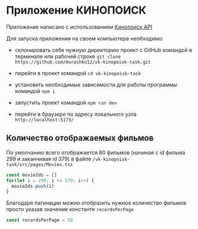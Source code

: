 # Приложение КИНОПОИСК

Приложение написано с использованием [Кинопоиск API](https://kinopoisk.dev/)

Для запуска приложения на своем компьютере необходимо:

- склонировать себе нужную директорию проект с GitHub командой в терминале или рабочей строке `git clone https://github.com/murashko12/vk-kinopoisk-task.git`

- перейти в проект командой `cd vk-kinopoisk-task`

- установить необходимые зависимости для работы программы командой `npm i`

- запустить проект командой `npm run dev`

- перейти в браузере по адресу локального узла `http://localhost:5173/`

## Количество отображаемых фильмов 

По умолчанию всего отображается 80 фильмов (начиная с id фильма 299 и заканчивая id 379)
в файле `/vk-kinopoisk-task/src/pages/Movies.tsx`
```js
const movieIds = []
for(let i = 299; i <= 379; i++) {
  movieIds.push(i)
}
```
Благодаря пагинации можно отобразить нужное количество фильмов просто указав значение константе `recordsPerPage`
```js
const recordsPerPage = 50
```